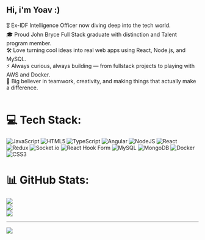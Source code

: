 ## Hi, i'm Yoav :)<br>

🎖️ Ex-IDF Intelligence Officer now diving deep into the tech world.<br>
🎓 Proud John Bryce Full Stack graduate with distinction and Talent program member.<br>
🛠️ Love turning cool ideas into real web apps using React, Node.js, and MySQL.<br>
⚡ Always curious, always building — from fullstack projects to playing with AWS and Docker.<br>
🤝 Big believer in teamwork, creativity, and making things that actually make a difference.<br><br>


# 💻 Tech Stack:
![JavaScript](https://img.shields.io/badge/javascript-%23323330.svg?style=for-the-badge&logo=javascript&logoColor=%23F7DF1E) ![HTML5](https://img.shields.io/badge/html5-%23E34F26.svg?style=for-the-badge&logo=html5&logoColor=white) ![TypeScript](https://img.shields.io/badge/typescript-%23007ACC.svg?style=for-the-badge&logo=typescript&logoColor=white) ![Angular](https://img.shields.io/badge/angular-%23DD0031.svg?style=for-the-badge&logo=angular&logoColor=white) ![NodeJS](https://img.shields.io/badge/node.js-6DA55F?style=for-the-badge&logo=node.js&logoColor=white) ![React](https://img.shields.io/badge/react-%2320232a.svg?style=for-the-badge&logo=react&logoColor=%2361DAFB) ![Redux](https://img.shields.io/badge/redux-%23593d88.svg?style=for-the-badge&logo=redux&logoColor=white) ![Socket.io](https://img.shields.io/badge/Socket.io-black?style=for-the-badge&logo=socket.io&badgeColor=010101) ![React Hook Form](https://img.shields.io/badge/React%20Hook%20Form-%23EC5990.svg?style=for-the-badge&logo=reacthookform&logoColor=white) ![MySQL](https://img.shields.io/badge/mysql-4479A1.svg?style=for-the-badge&logo=mysql&logoColor=white) ![MongoDB](https://img.shields.io/badge/MongoDB-%234ea94b.svg?style=for-the-badge&logo=mongodb&logoColor=white) ![Docker](https://img.shields.io/badge/docker-%230db7ed.svg?style=for-the-badge&logo=docker&logoColor=white) ![CSS3](https://img.shields.io/badge/css3-%231572B6.svg?style=for-the-badge&logo=css3&logoColor=white)
# 📊 GitHub Stats:
![](https://github-readme-stats.vercel.app/api?username=yoav-guterman&theme=merko&hide_border=false&include_all_commits=false&count_private=false)<br/>
![](https://nirzak-streak-stats.vercel.app/?user=yoav-guterman&theme=merko&hide_border=false)<br/>
![](https://github-readme-stats.vercel.app/api/top-langs/?username=yoav-guterman&theme=merko&hide_border=false&include_all_commits=false&count_private=false&layout=compact)

---
[![](https://visitcount.itsvg.in/api?id=yoav-guterman&icon=0&color=0)](https://visitcount.itsvg.in)

<!-- Proudly created with GPRM ( https://gprm.itsvg.in ) -->
